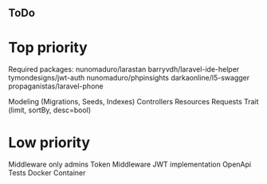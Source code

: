 ## ToDo

# Top priority
Required packages:
	nunomaduro/larastan
	barryvdh/laravel-ide-helper
	tymondesigns/jwt-auth
	nunomaduro/phpinsights
	darkaonline/l5-swagger
	propaganistas/laravel-phone

Modeling (Migrations, Seeds, Indexes)
Controllers
Resources
Requests
Trait (limit, sortBy, desc=bool)

# Low priority
Middleware only admins
Token Middleware
JWT implementation
OpenApi
Tests
Docker Container